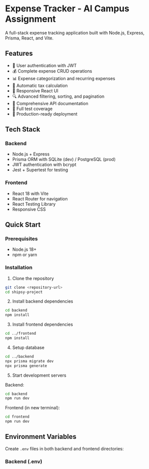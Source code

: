 # Expense Tracker - AI Campus Assignment

A full-stack expense tracking application built with Node.js, Express, Prisma, React, and Vite.

## Features

- 🔐 User authentication with JWT
- 💰 Complete expense CRUD operations
- 📊 Expense categorization and recurring expenses
- 🧮 Automatic tax calculation
- 📱 Responsive React UI
- 🔍 Advanced filtering, sorting, and pagination
- 📝 Comprehensive API documentation
- 🧪 Full test coverage
- 🚀 Production-ready deployment

## Tech Stack

### Backend
- Node.js + Express
- Prisma ORM with SQLite (dev) / PostgreSQL (prod)
- JWT authentication with bcrypt
- Jest + Supertest for testing

### Frontend
- React 18 with Vite
- React Router for navigation
- React Testing Library
- Responsive CSS

## Quick Start

### Prerequisites
- Node.js 18+
- npm or yarn

### Installation

1. Clone the repository
```bash
git clone <repository-url>
cd shipsy-project
```

2. Install backend dependencies
```bash
cd backend
npm install
```

3. Install frontend dependencies
```bash
cd ../frontend
npm install
```

4. Setup database
```bash
cd ../backend
npx prisma migrate dev
npx prisma generate
```

5. Start development servers

Backend:
```bash
cd backend
npm run dev
```

Frontend (in new terminal):
```bash
cd frontend
npm run dev
```

## Environment Variables

Create `.env` files in both backend and frontend directories:

### Backend (.env)
